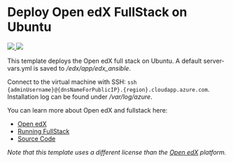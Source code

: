 # Deploy Open edX FullStack on Ubuntu

<a href="https://portal.azure.com/#create/Microsoft.Template/uri/https%3A%2F%2Fraw.githubusercontent.com%2Fchenriksson%2Fopenedx-azure-fullstack%2Fcontribute%2Fazuredeploy.json" target="_blank">
    <img src="http://azuredeploy.net/deploybutton.png"/>
</a>
<a href="http://armviz.io/#/?load=https%3A%2F%2Fraw.githubusercontent.com%2Fchenriksson%2Fopenedx-azure-fullstack%2Fcontribute%2Fazuredeploy.json" target="_blank">
    <img src="http://armviz.io/visualizebutton.png"/>
</a>

This template deploys the Open edX full stack on Ubuntu. A default server-vars.yml is saved to */edx/app/edx_ansible*.

Connect to the virtual machine with SSH: `ssh {adminUsername}@{dnsNameForPublicIP}.{region}.cloudapp.azure.com`. Installation log can be found under */var/log/azure*.

You can learn more about Open edX and fullstack here:
- [Open edX](https://open.edx.org)
- [Running FullStack](https://openedx.atlassian.net/wiki/display/OpenOPS/Running+Fullstack)
- [Source Code](https://github.com/edx/edx-platform)

*Note that this template uses a different license than the [Open edX](https://github.com/edx/edx-platform/blob/master/LICENSE) platform.*